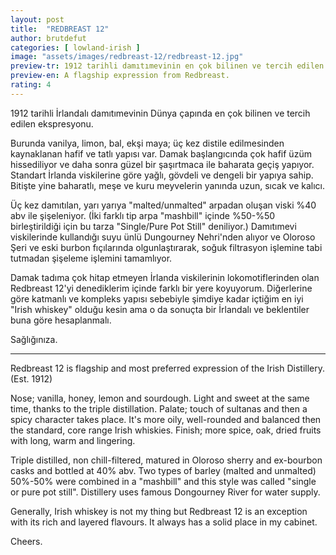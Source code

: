 ```yaml
---
layout: post
title:  "REDBREAST 12"
author: brutdefut
categories: [ lowland-irish ]
image: "assets/images/redbreast-12/redbreast-12.jpg"
preview-tr: 1912 tarihli damıtımevinin en çok bilinen ve tercih edilen ekspresyonu.
preview-en: A flagship expression from Redbreast.
rating: 4
---
```


1912 tarihli İrlandalı damıtımevinin Dünya çapında en çok bilinen ve tercih edilen ekspresyonu.

Burunda vanilya, limon, bal, ekşi maya; üç kez distile edilmesinden kaynaklanan hafif ve tatlı yapısı var.
Damak başlangıcında çok hafif üzüm hissediliyor ve daha sonra güzel bir şaşırtmaca ile baharata geçiş yapıyor. Standart İrlanda viskilerine göre yağlı, gövdeli ve dengeli bir yapıya sahip.
Bitişte yine baharatlı, meşe ve kuru meyvelerin yanında uzun, sıcak ve kalıcı.

Üç kez damıtılan, yarı yarıya "malted/unmalted" arpadan oluşan viski %40 abv ile şişeleniyor. (İki farklı tip arpa "mashbill" içinde %50-%50 birleştirildiği için bu tarza "Single/Pure Pot Still" deniliyor.) Damıtımevi viskilerinde kullandığı suyu ünlü Dungourney Nehri'nden alıyor ve Oloroso Şeri ve eski burbon fıçılarında olgunlaştırarak, soğuk filtrasyon işlemine tabi tutmadan şişeleme işlemini tamamlıyor.

Damak tadıma çok hitap etmeyen İrlanda viskilerinin lokomotiflerinden olan Redbreast 12'yi denediklerim içinde farklı bir yere koyuyorum. Diğerlerine göre katmanlı ve kompleks yapısı sebebiyle şimdiye kadar içtiğim en iyi "Irish whiskey" olduğu kesin ama o da sonuçta bir İrlandalı ve beklentiler buna göre hesaplanmalı. 

Sağlığınıza. 


---------------------------------------------------------------------------

<p id="english"></p>

Redbreast 12 is flagship and most preferred expression of the Irish Distillery. (Est. 1912)

Nose; vanilla, honey, lemon and sourdough. Light and sweet at the same time, thanks to the triple distillation.
Palate; touch of sultanas and then a spicy character takes place. It's more oily, well-rounded and balanced then the standard, core range Irish whiskies.
Finish; more spice, oak, dried fruits with long, warm and lingering.

Triple distilled, non chill-filtered, matured in Oloroso sherry and ex-bourbon casks and bottled at 40% abv. Two types of barley (malted and unmalted) 50%-50% were combined in a "mashbill" and this style was called "single or pure pot still". Distillery uses famous Dongourney River for water supply. 

Generally, Irish whiskey is not my thing but Redbreast 12 is an exception with its rich and layered flavours. It always has a solid place in my cabinet. 

Cheers.